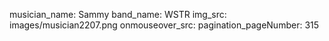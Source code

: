 musician_name: Sammy
band_name: WSTR
img_src: images/musician2207.png
onmouseover_src: 
pagination_pageNumber: 315